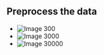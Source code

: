 ## Preprocess the data
- ![Image 300](/images/https://github.com/DylanHartman/data310/blob/main/module1_clothing_image_preproc1.png)
- ![Image 3000](/images/https://github.com/DylanHartman/data310/blob/main/module1_clothing_image_preproc2.png)
- ![Image 30000](/images/https://github.com/DylanHartman/data310/blob/main/module1_clothing_image_preproc3.png)